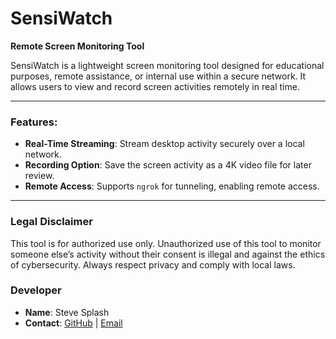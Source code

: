 # SensiWatch

**Remote Screen Monitoring Tool**

SensiWatch is a lightweight screen monitoring tool designed for educational purposes, remote assistance, or internal use within a secure network. It allows users to view and record screen activities remotely in real time.

---

### Features:

- **Real-Time Streaming**: Stream desktop activity securely over a local network.
- **Recording Option**: Save the screen activity as a 4K video file for later review.
- **Remote Access**: Supports `ngrok` for tunneling, enabling remote access.

---

### Legal Disclaimer

This tool is for authorized use only. Unauthorized use of this tool to monitor someone else’s activity without their consent is illegal and against the ethics of cybersecurity. Always respect privacy and comply with local laws.

### Developer

- **Name**: Steve Splash
- **Contact**: [GitHub](https://github.com/stevesplash934/) | [Email](mailto:stevesplash4@gmail.com)
